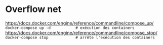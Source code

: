 # Overflow net
https://docs.docker.com/engine/reference/commandline/compose_up/  
`docker-compose up -d           # exécution des containers ` 
 https://docs.docker.com/engine/reference/commandline/compose_stop/  
`docker-compose stop            # arrête l'exécution des containers`